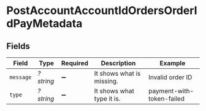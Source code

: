 # PostAccountAccountIdOrdersOrderIdPayMetadata


## Fields

| Field                     | Type                      | Required                  | Description               | Example                   |
| ------------------------- | ------------------------- | ------------------------- | ------------------------- | ------------------------- |
| `message`                 | *?string*                 | :heavy_minus_sign:        | It shows what is missing. | Invalid order ID          |
| `type`                    | *?string*                 | :heavy_minus_sign:        | It shows what type it is. | payment-with-token-failed |